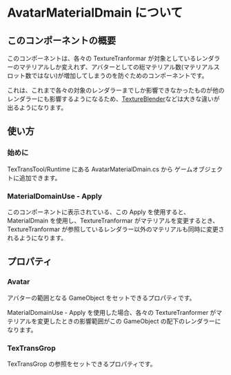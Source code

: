 # AvatarMaterialDmain について

## このコンポーネントの概要

このコンポーネントは、各々の TextureTranformar が対象としているレンダラーのマテリアルしか変えれず、アバターとしての総マテリアル数(マテリアルスロット数ではない)が増加してしまうのを防ぐためのコンポーネントです。

これは、これまで各々の対象のレンダラーまでしか影響できなかったものが他のレンダラーにも影響するようになるため、[TextureBlender](TextureBlender.md)などは大きな違いが出るようになります。

## 使い方

### 始めに

TexTransTool/Runtime にある AvatarMaterialDmain.cs から
ゲームオブジェクトに追加できます。

### MaterialDomainUse - Apply

このコンポーネントに表示されている、この Apply を使用すると、MaterialDmain を使用し、TextureTranformar がマテリアルを変更するとき、TextureTranformar が参照しているレンダラー以外のマテリアルも同時に変更されるようになります。

## プロパティ

### Avatar

アバターの範囲となる GameObject をセットできるプロパティです。

MaterialDomainUse - Apply を使用した場合、各々の TextureTranformer がマテリアルを変更したときの影響範囲がこの GameObject の配下のレンダラーになります。

### TexTransGrop

TexTransGrop の参照をセットできるプロパティです。
